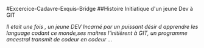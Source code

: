 #Excercice-Cadavre-Exquis-Bridge
##Histoire Initiatique d'un jeune Dev à GIT

*Il etait une fois , un jeune DEV
Incarné par un puissant désir d apprendre les language codant ce monde,ses maitres l'initièrent à GIT, un programme ancestral transmit de codeur en codeur ...*
